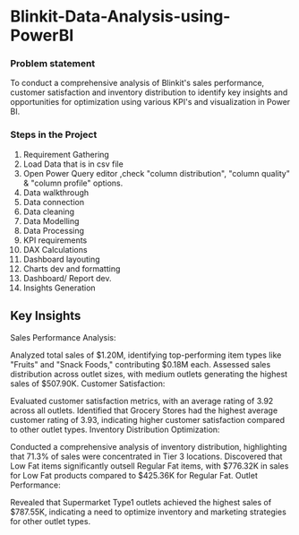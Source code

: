 # Blinkit-Data-Analysis-using-PowerBI
### Problem statement
To conduct a comprehensive analysis of Blinkit's sales performance, customer satisfaction and inventory distribution to identify key insights and opportunities for optimization using various KPI's and visualization in Power BI.
### Steps in the Project
1) Requirement Gathering
2) Load Data that is in csv file
3) Open Power Query editor ,check "column distribution",  "column quality" &  "column profile" options.
4) Data walkthrough
5) Data connection
6) Data cleaning
7) Data Modelling
8) Data Processing
9) KPI requirements
10) DAX Calculations
11) Dashboard layouting
12) Charts dev and formatting
13) Dashboard/ Report dev.
14) Insights Generation
 ## Key Insights
Sales Performance Analysis:

Analyzed total sales of $1.20M, identifying top-performing item types like "Fruits" and "Snack Foods," contributing $0.18M each.
Assessed sales distribution across outlet sizes, with medium outlets generating the highest sales of $507.90K.
Customer Satisfaction:

Evaluated customer satisfaction metrics, with an average rating of 3.92 across all outlets.
Identified that Grocery Stores had the highest average customer rating of 3.93, indicating higher customer satisfaction compared to other outlet types.
Inventory Distribution Optimization:

Conducted a comprehensive analysis of inventory distribution, highlighting that 71.3% of sales were concentrated in Tier 3 locations.
Discovered that Low Fat items significantly outsell Regular Fat items, with $776.32K in sales for Low Fat products compared to $425.36K for Regular Fat.
Outlet Performance:

Revealed that Supermarket Type1 outlets achieved the highest sales of $787.55K, indicating a need to optimize inventory and marketing strategies for other outlet types.
